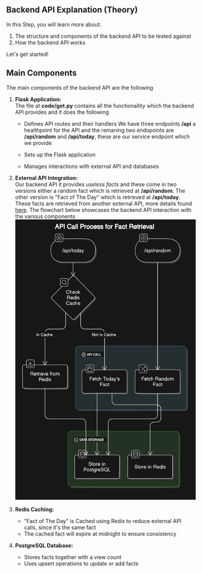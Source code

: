 ## Backend API Explanation (Theory)

In this Step, you will learn more about:

1. The structure and components of the backend API to be tested against
2. How the backend API works 

Let's get started!

## Main Components

The main components of the backend API are the following 

1. **Flask Application:** <br/>
The file at **code/get.py** contains all the functionallity which the backend API provides and it does the following 

	- Defines API routes and their handlers
We have three endpoints **/api** a healthpoint for the API and the remaning two endopoints are **/api/random** and **/api/today**, these are our service endpoint which we provide 

   - Sets up the Flask application   
   - Manages interactions with external API and databases
   
2. **External API Integration:** <br/>
Our backend API it provides *useless facts* and these come in two versions either a random fact which is retrieved at **/api/random**. The other version is "Fact of The Day" which is retrieved at **/api/today**. These facts are retrieved from another external API, more details found [here](https://uselessfacts.jsph.pl). The flowchart below showcases the backend API interaction with the various components 
![API-flowchart](../../killercoda-executable-tutortial/assets/api.png)
3. **Redis Caching:**
   - "Fact of The Day" is Cached using Redis to reduce external API calls, since it's the same fact
   - The cached fact will expire at midnight to ensure consistency
4. **PostgreSQL Database:**
	- Stores facts together with a view count
	- Uses upsert operations to update or add facts